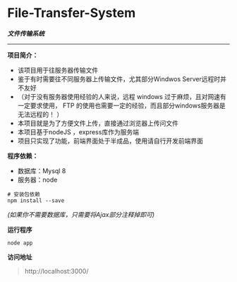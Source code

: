 # File-Transfer-System

***文件传输系统***

----

**项目简介：**

* 该项目用于往服务器传输文件
* 鉴于有时需要往不同服务器上传输文件，尤其部分Windwos Server远程时并不友好
* （对于没有服务器使用经验的人来说，远程 windows 过于麻烦，且对网速有一定要求使用， FTP 的使用也需要一定的经验，而且部分windows服务器是无法远程的！ ）
* 本项目就是为了方便文件上传，直接通过浏览器上传问文件
* 本项目基于nodeJS ，express库作为服务端
* 项目只实现了功能，前端界面处于半成品，使用请自行开发前端界面

**程序依赖：**

* 数据库：Mysql 8 
* 服务器：node  
```shell
# 安装包依赖
npm install --save
```

*(如果你不需要数据库，只需要将Ajax部分注释掉即可)*

**运行程序**

```shell
node app
```

**访问地址**

> http://localhost:3000/
